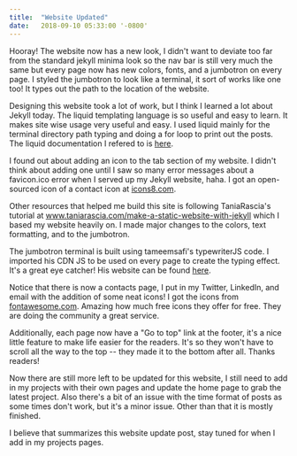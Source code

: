 ```yaml
---
title:  "Website Updated"
date:   2018-09-10 05:33:00 '-0800'
---
```


Hooray! The website now has a new look, I didn't want to deviate too far from the standard jekyll minima look so the nav bar is still very much the same but every page now has new colors, fonts, and a jumbotron on every page. I styled the jumbotron to look like a terminal, it sort of works like one too! It types out the path to the location of the website.

Designing this website took a lot of work, but I think I learned a lot about Jekyll today. The liquid templating language is so useful and easy to learn. It makes site wise usage very useful and easy. I used liquid mainly for the terminal directory path typing and doing a for loop to print out the posts. The liquid documentation I refered to is <a target="_blank" href="https://shopify.github.io/liquid/basics/introduction/">here</a>.

I found out about adding an icon to the tab section of my website. I didn't think about adding one until I saw so many error messages about a favicon.ico error when I served up my Jekyll website, haha. I got an open-sourced icon of a contact icon at <a target="_blank" href="https://icons8.com/icon/23867/open-source">icons8.com</a>.

Other resources that helped me build this site is following TaniaRascia's tutorial at <a target="_blank" href="https://www.taniarascia.com/make-a-static-website-with-jekyll/">www.taniarascia.com/make-a-static-website-with-jekyll</a> which I based my website heavily on. I made major changes to the colors, text formatting, and to the jumbotron.

The jumbotron terminal is built using tameemsafi's typewriterJS code. I imported his CDN JS to be used on every page to create the typing effect. It's a great eye catcher! His website can be found <a target="_blank" href="https://safi.me.uk/typewriterjs/">here</a>.

Notice that there is now a contacts page, I put in my Twitter, LinkedIn, and email with the addition of some neat icons! I got the icons from <a target="_blank" href="https://fontawesome.com/how-to-use/on-the-web/setup/getting-started?using=web-fonts-with-css">fontawesome.com</a>. Amazing how much free icons they offer for free. They are doing the community a great service.

Additionally, each page now have a "Go to top" link at the footer, it's a nice little feature to make life easier for the readers. It's so they won't have to scroll all the way to the top -- they made it to the bottom after all. Thanks readers!

Now there are still more left to be updated for this website, I still need to add in my projects with their own pages and update the home page to grab the latest project. Also there's a bit of an issue with the time format of posts as some times don't work, but it's a minor issue. Other than that it is mostly finished.

I believe that summarizes this website update post, stay tuned for when I add in my projects pages.
